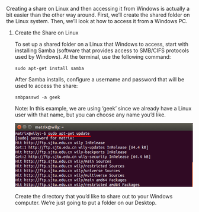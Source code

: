 Creating a share on Linux and then accessing it from Windows is actually a bit easier than the other way around. First, we’ll create the shared folder on the Linux system. Then, we’ll look at how to access it from a Windows PC.

1. Create the Share on Linux
	
	To set up a shared folder on a Linux that Windows to access, start with installing Samba (software 							that provides access to SMB/CIFS protocols used by Windows). At the terminal, use the following command:
	```
	sudo apt-get install samba
	```
	After Samba installs, configure a username and password that will be used to access the share:
	```
	smbpasswd -a geek
	```
	Note: In this example, we are using ‘geek’ since we already have a Linux user with that name, but you can choose any name you’d like.
	
	![](img/apt-get/fig1.png?raw=true)
	
	Create the directory that you’d like to share out to your Windows computer.  We’re just going to put a folder on our Desktop.
	```
	```
	
	
<!--stackedit_data:
eyJoaXN0b3J5IjpbLTE4Mjk3MzUzNTBdfQ==
-->